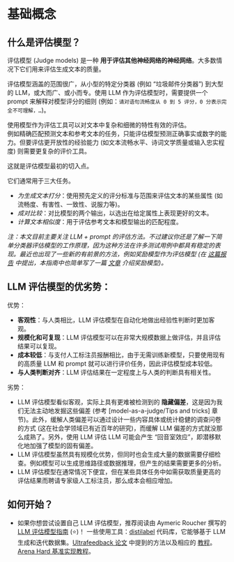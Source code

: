 # 基础概念

## 什么是评估模型？
评估模型 (Judge models) 是一种 **用于评估其他神经网络的神经网络**。大多数情况下它们用来评估生成文本的质量。

评估模型涵盖的范围很广，从小型的特定分类器 (例如 “垃圾邮件分类器”) 到大型的 LLM，或大而广、或小而专。使用 LLM 作为评估模型时，需要提供一个 prompt 来解释对模型评分的细则 (例如：`请对语句流畅度从 0 到 5 评分，0 分表示完全不可理解，…`)。

使用模型作为评估工具可以对文本中复杂和细微的特性有效的评估。  
例如精确匹配预测文本和参考文本的任务，只能评估模型预测正确事实或数字的能力。但要评估更开放性的经验能力 (如文本流畅水平、诗词文学质量或输入忠实程度) 则需要更复杂的评价工具。

这就是评估模型最初的切入点。 

它们通常用于三大任务。
- *为生成文本打分*：使用预先定义的评分标准与范围来评估文本的某些属性 (如流畅度、有害性、一致性、说服力等)。
- *成对比较*：对比模型的两个输出，以选出在给定属性上表现更好的文本。
- *计算文本相似度*：用于评估参考文本和模型输出的匹配程度。

*注：本文目前主要关注 LLM + prompt 的评估方法。不过建议你还是了解一下简单分类器评估模型的工作原理，因为这种方法在许多测试用例中都具有稳定的表现。最近也出现了一些新的有前景的方法，例如奖励模型作为评估模型 (在 [这篇报告](https://research.nvidia.com/publication/2024-06_nemotron-4-340b) 中提出，本指南中也简单写了一篇 [文章](https://github.com/huggingface/evaluation-guidebook/blob/main/contents/model-as-a-judge/what-about-reward-models.md) 介绍奖励模型)。*

## LLM 评估模型的优劣势：
优势：
- **客观性**：与人类相比，LLM 评估模型在自动化地做出经验性判断时更加客观。
- **规模化和可复现**：LLM 评估模型可以在非常大规模数据上做评估，并且评估结果可以复现。
- **成本较低**：与支付人工标注员报酬相比，由于无需训练新模型，只要使用现有的高质量 LLM 和 prompt 就可以进行评价任务，因此评估模型成本较低。
- **与人类判断对齐**：LLM 评估结果在一定程度上与人类的判断具有相关性。

劣势：
- LLM 评估模型看似客观，实际上具有更难被检测到的 **隐藏偏差**，这是因为我们无法主动地发掘这些偏差 (参考 [model-as-a-judge/Tips and tricks] 章节)。此外，缓解人类偏差可以通过设计一些内容具体或统计稳健的调查问卷的方式 (这在社会学领域已有近百年的研究)，而缓解 LLM 偏差的方式就没那么成熟了。另外，使用 LLM 评估 LLM 可能会产生 “回音室效应”，即潜移默化地加强了模型的固有偏差。
- LLM 评估模型虽然具有规模化优势，但同时也会生成大量的数据需要仔细检查。例如模型可以生成思维路径或数据推理，但产生的结果需要更多的分析。
- LLM 评估模型在通常情况下便宜，但在某些具体任务中如需获取质量更高的评估结果而聘请专家级人工标注员，那么成本会相应增加。

## 如何开始？
- 如果你想尝试设置自己 LLM 评估模型，推荐阅读由 Aymeric Roucher 撰写的 [LLM 评估模型指南](https://huggingface.co/learn/cookbook/en/llm_judge) (⭐)！
一些使用工具：[distilabel](https://distilabel.argilla.io/latest/) 代码库，它能够基于 LLM 生成和迭代数据集。[Ultrafeedback 论文](https://arxiv.org/abs/2310.01377) 中提到的方法以及相应的 [教程](https://distilabel.argilla.io/latest/sections/pipeline_samples/papers/ultrafeedback/)。[Arena Hard 基准实现教程](https://distilabel.argilla.io/latest/sections/pipeline_samples/examples/benchmarking_with_distilabel/)。
